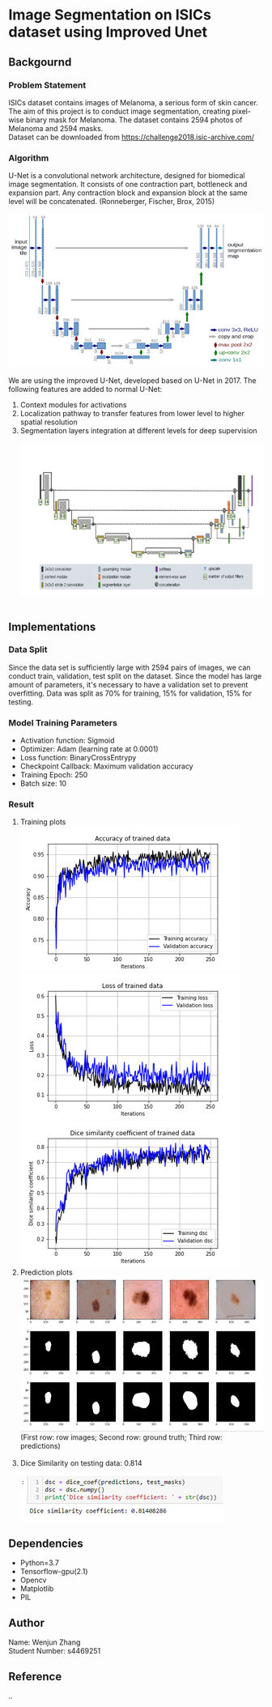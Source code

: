 # Image Segmentation on ISICs dataset using Improved Unet

## Backgournd
### Problem Statement
ISICs dataset contains images of Melanoma, a serious form of skin cancer. The aim of this project is to conduct image segmentation, creating pixel-wise binary mask for Melanoma. The dataset contains 2594 photos of Melanoma and 2594 masks. <br />
Dataset can be downloaded from https://challenge2018.isic-archive.com/

### Algorithm
U-Net is a convolutional network architecture, designed for biomedical image segmentation. It consists of one contraction part, bottleneck and expansion part. Any contraction block and expansion block at the same level will be concatenated. (Ronneberger, Fischer, Brox, 2015)
<br /><br /><a href="url"><img src="images/unet.png" height="300" width="600" ></a><br /><br />
We are using the improved U-Net, developed based on U-Net in 2017. The following features are added to normal U-Net:
1. Context modules for activations
2. Localization pathway to transfer features from lower level to higher spatial resolution
3. Segmentation layers integration at different levels for deep supervision
<br /><br /><a href="url"><img src="images/improved-unet.png" height="300" width="600" ></a><br /><br />

## Implementations
### Data Split
Since the data set is sufficiently large with 2594 pairs of images, we can conduct train, validation, test split on the dataset. Since the model has large amount of parameters, it's necessary to have a validation set to prevent overfitting. Data was split as 70% for training, 15% for validation, 15% for testing. 

### Model Training Parameters
* Activation function: Sigmoid
* Optimizer: Adam (learning rate at 0.0001)
* Loss function: BinaryCrossEntrypy
* Checkpoint Callback: Maximum validation accuracy
* Training Epoch: 250
* Batch size: 10

### Result
1. Training plots<br />
![Accuracy](images/acc1.png)
![Loss](images/loss1.png)
![dsc](images/dsc1.png)
2. Prediction plots<br />
![Predictions](images/predictions.png)<br />
(First row: row images; Second row: ground truth; Third row: predictions)<br /><br />
3. Dice Similarity on testing data: 0.814<br /><br />
![Predictions](images/test_dsc.png)<br />

## Dependencies
* Python=3.7
* Tensorflow-gpu(2.1)
* Opencv
* Matplotlib
* PIL


## Author
Name: Wenjun Zhang<br />
Student Number: s4469251

## Reference
..
